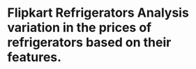 # Flipkart Refrigerators Analysis variation in the prices of refrigerators based on their features.

